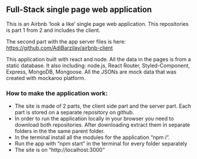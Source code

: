 <h2>Full-Stack single page web application</h2>

This is an Airbnb ‘look a like’ single page web application.
This repositories is part 1 from 2 and includes the client.

The second part with the app server files is here: https://github.com/AdiBarzilay/airbnb-client

This application built with react and node. All the data in the pages is from a static database.
It also including: node.js, React Router, Styled-Component, Express, MongoDB, Mongoose.
All the JSONs are mock data that was created with mockaroo platform.

<h3>How to make the application work:</h3>
<ul>
<li>The site is made of 2 parts, the client side part and the server part. Each part is stored on a separate repository on github.</li>
<li>In order to run the application locally in your browser you need to download both repositories. After downloading extract them in separate folders in the the same parent folder.</li>
<li>In the terminal install all the modules for the application “npm i“. </li>
<li>Run the app with “npm start” in the terminal for every folder separately</li>
<li>The site is on “http://localhost:3000”</li>
</ul>
